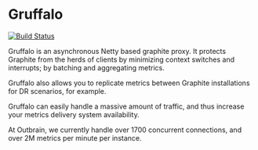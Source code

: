 Gruffalo
========
[![Build Status](https://travis-ci.org/outbrain/gruffalo.svg?branch=master)](https://travis-ci.org/outbrain/gruffalo)

Gruffalo is an asynchronous Netty based graphite proxy.
It protects Graphite from the herds of clients by minimizing context switches and interrupts; by batching and aggregating metrics.

Gruffalo also allows you to replicate metrics between Graphite installations for DR scenarios, for example.

Gruffalo can easily handle a massive amount of traffic, and thus increase your metrics delivery system availability.

At Outbrain, we currently handle over 1700 concurrent connections, and over 2M metrics per minute per instance.

